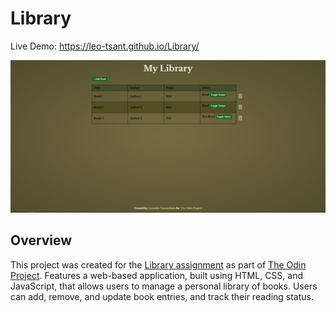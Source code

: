 # Library

Live Demo:
https://leo-tsant.github.io/Library/

![Project Screenshot](./Images/library.png)

## Overview

This project was created for the [Library assignment](https://www.theodinproject.com/lessons/node-path-javascript-library) as part of [The Odin Project](https://www.theodinproject.com/). Features a web-based application, built using HTML, CSS, and JavaScript, that allows users to manage a personal library of books. Users can add, remove, and update book entries, and track their reading status.
